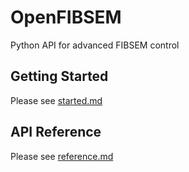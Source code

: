# OpenFIBSEM
Python API for advanced FIBSEM control

## Getting Started

Please see [started.md](started.md)

## API Reference

Please see [reference.md](reference.md)